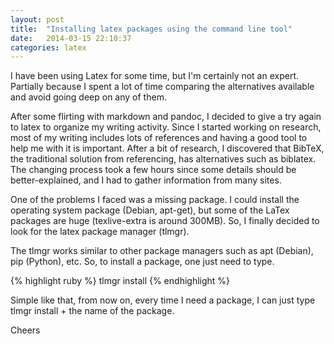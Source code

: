 ```yaml
---
layout: post
title:  "Installing latex packages using the command line tool"
date:   2014-03-15 22:10:37
categories: latex
---
```


I have been using Latex for some time, but I'm certainly not an expert. Partially because I spent a lot of time comparing the alternatives available and avoid going deep on any of them.

After some flirting with markdown and pandoc, I decided to give a try again to latex to organize my writing activity. Since I started working on research, most of my writing includes lots of references and having a good tool to help me with it is important. After a bit of research, I discovered that BibTeX, the traditional solution from referencing, has alternatives such as biblatex. The changing process took a few hours since some details should be better-explained, and I had to gather information from many sites.

One of the problems I faced was a missing package. I could install the operating system package (Debian, apt-get), but some of the LaTex packages are huge (texlive-extra is around 300MB). So, I finally decided to look for the latex package manager (tlmgr).

The tlmgr works similar to other package managers such as apt (Debian), pip (Python), etc. So, to install a package, one just need to type.

{% highlight ruby %}
tlmgr install <package>
{% endhighlight %}

Simple like that, from now on, every time I need a package, I can just type tlmgr install + the name of the package.

Cheers
